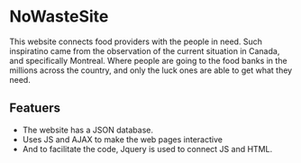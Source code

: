 # NoWasteSite
This website connects food providers with the people in need.
Such inspiratino came from the observation of the current situation in Canada,
and specifically Montreal. Where people are going to the food banks in the millions
across the country, and only the luck ones are able to get what they need.
## Featuers
- The website has a JSON database.
- Uses JS and AJAX to make the web pages interactive
- And to facilitate the code, Jquery is used to connect JS and HTML.
